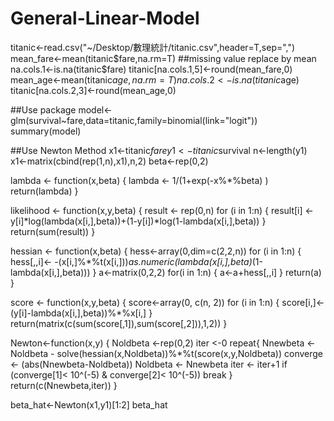 # General-Linear-Model


titanic<-read.csv("~/Desktop/數理統計/titanic.csv",header=T,sep=",")
mean_fare<-mean(titanic$fare,na.rm=T) ##missing value replace by mean
na.cols.1<-is.na(titanic$fare)
titanic[na.cols.1,5]<-round(mean_fare,0)
mean_age<-mean(titanic$age,na.rm=T)
na.cols.2<-is.na(titanic$age)
titanic[na.cols.2,3]<-round(mean_age,0)

##Use package
model<-glm(survival~fare,data=titanic,family=binomial(link="logit"))
summary(model)

##Use Newton Method
x1<-titanic$fare
y1<-titanic$survival
n<-length(y1)
x1<-matrix(cbind(rep(1,n),x1),n,2)
beta<-rep(0,2)


lambda <- function(x,beta)
{
  lambda <- 1/(1+exp(-x%*%beta) )
  return(lambda)
}

likelihood <- function(x,y,beta)
{
  result <- rep(0,n)
  for (i in 1:n)
  {
    result[i] <- y[i]*log(lambda(x[i,],beta))+(1-y[i])*log(1-lambda(x[i,],beta))
  }
  return(sum(result))
}


hessian <- function(x,beta)
{
  hess<-array(0,dim=c(2,2,n))
  for (i in 1:n)
  {
    hess[,,i]<- -(x[i,]%*%t(x[i,]))*as.numeric(lambda(x[i,],beta)*(1-lambda(x[i,],beta)))
  }
  a<-matrix(0,2,2)
  for(i in 1:n)
  {
  a<-a+hess[,,i]
  }
  return(a)
}

score <- function(x,y,beta)
{
  score<-array(0, c(n, 2))
  for (i in 1:n)
  {
    score[i,]<-(y[i]-lambda(x[i,],beta))%*%x[i,]
  }
  return(matrix(c(sum(score[,1]),sum(score[,2])),1,2))
}

Newton<-function(x,y)
{
  Noldbeta <-rep(0,2)
  iter <-0
  repeat{
    Nnewbeta <- Noldbeta - solve(hessian(x,Noldbeta))%*%t(score(x,y,Noldbeta))
    converge <- (abs(Nnewbeta-Noldbeta))
    Noldbeta <- Nnewbeta
    iter <- iter+1
    if (converge[1]< 10^(-5) & converge[2]< 10^(-5)) break
  }
  return(c(Nnewbeta,iter))
}

beta_hat<-Newton(x1,y1)[1:2]
beta_hat


